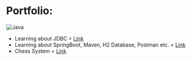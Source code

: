 # Portfolio:
![Java](https://upload.wikimedia.org/wikipedia/pt/thumb/3/30/Java_programming_language_logo.svg/1200px-Java_programming_language_logo.svg.png)
* Learning about JDBC =  [Link](https://github.com/lucian0costa/demo-dao-jdbc)
* Learning about SpringBoot, Maven, H2 Database, Postman etc. = [Link](https://github.com/lucian0costa/workshop-springboot4-jpa)
* Chess System = [Link](https://github.com/lucian0costa/chess-system-java)
